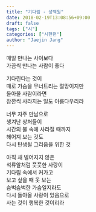 ```yaml
---
title: "기다림 - 성백원"
date: 2018-02-19T13:08:56+09:00
draft: false
tags: ["시"]
categories: ["시한편"]
author: "Jaejin Jang"
---
```


매일 만나는 사이보다<br>
가끔씩 만나는 사람이 좋다

기다린다는 것이<br>
때로 가슴을 무너트리는 절망이지만<br>
돌아올 사람이라면<br>
잠깐씩 사라지는 일도 아름다우리라

너무 자주 만남으로<br>
생겨난 상처들이<br>
시간의 불 속에 사라질 때까지<br>
헤어져 보는 것도<br>
다시 탄생될 그리움을 위한 것

아직 채 벌어지지 않은<br>
석류알처럼 풋풋한 사랑이<br>
기다림 속에서 커가고<br>
보고 싶을 때 못 보는<br>
슴벅슴벅한 가슴일지라도<br>
다시 돌아올 사랑이 있음으로<br>
사는 것이 행복한 것이리라
